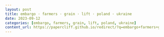 ```yaml
---
layout: post
title: embargo · farmers · grain · lift · poland · ukraine
date: 2023-09-12
categories: [embargo, farmers, grain, lift, poland, ukraine]
content_url: https://papercliff.github.io/redirect/?q=embargo+farmers+grain+lift+poland+ukraine&tbs=cdr:1,cd_min:9/11/2023,cd_max:9/13/2023
---
```

